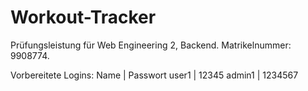 # Workout-Tracker
Prüfungsleistung für Web Engineering 2, Backend.
Matrikelnummer: 9908774.

Vorbereitete Logins:
    Name    |   Passwort
    user1   |   12345
    admin1  |   1234567
